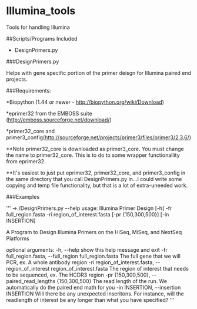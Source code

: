 Illumina_tools
==============

Tools for handling Illumina 

##Scripts/Programs Included

* DesignPrimers.py

###DesignPrimers.py

Helps with gene specific portion of the primer deisgn for Illumina paired end projects.

###Requirements:

*Biopython (1.44 or newer - http://biopython.org/wiki/Download)

*eprimer32 from the EMBOSS suite (http://emboss.sourceforge.net/download/)

*primer32_core and primer3_config(http://sourceforge.net/projects/primer3/files/primer3/2.3.6/)

**Note primer32_core is downloaded as primer3_core. You must change the name to primer32_core. This is to do to some wrapper functionallity from eprimer32. 

**It's easiest to just put eprimer32, primer32_core, and primer3_config in the same directory that you call DesignPrimers.py in...I could write some copying and temp file functionality, but that is a lot of extra-uneeded work.

###Examples

'''
->./DesignPrimers.py --help
usage: Illumina Primer Design [-h] -fr full_region.fasta -ri
                              region_of_interest.fasta [-pr {150,300,500}]
                              [-in INSERTION]

A Program to Design Illumina Primers on the HiSeq, MiSeq, and NextSeq
Platforms

optional arguments:
  -h, --help            show this help message and exit
  -fr full_region.fasta, --full_region full_region.fasta
                        The full gene that we will PCR, ex. A whole antibody
                        region
  -ri region_of_interest.fasta, --region_of_interest region_of_interest.fasta
                        The region of interest that needs to be sequenced, ex.
                        The HCDR3 region
  -pr {150,300,500}, --paired_read_lengths {150,300,500}
                        The read length of the run. We automatically do the
                        paired end math for you
  -in INSERTION, --insertion INSERTION
                        Will there be any unexpected inseritons. For instance,
                        will the readlength of interest be any longer than
                        what you have specified?
'''
